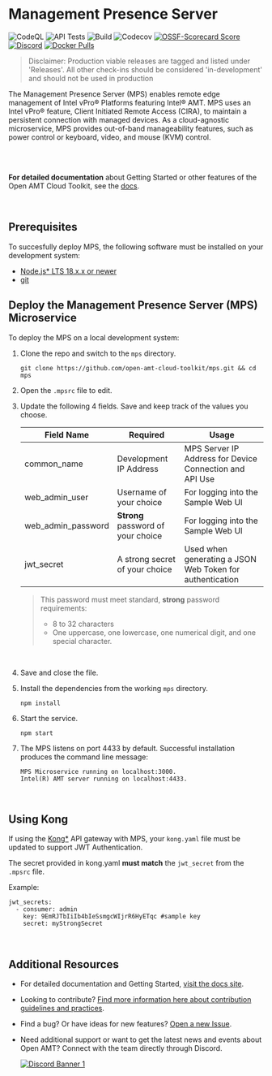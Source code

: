 # Management Presence Server
![CodeQL](https://img.shields.io/github/actions/workflow/status/open-amt-cloud-toolkit/mps/codeql-analysis.yml?style=for-the-badge&label=CodeQL&logo=github)
![API Tests](https://img.shields.io/github/actions/workflow/status/open-amt-cloud-toolkit/mps/api-test.yml?style=for-the-badge&label=API%20Test&logo=postman)
![Build](https://img.shields.io/github/actions/workflow/status/open-amt-cloud-toolkit/mps/node.js.yml?style=for-the-badge&logo=github)
![Codecov](https://img.shields.io/codecov/c/github/open-amt-cloud-toolkit/mps?style=for-the-badge&logo=codecov)
[![OSSF-Scorecard Score](https://img.shields.io/ossf-scorecard/github.com/open-amt-cloud-toolkit/mps?style=for-the-badge&label=OSSF%20Score)](https://api.securityscorecards.dev/projects/github.com/open-amt-cloud-toolkit/mps)
[![Discord](https://img.shields.io/discord/1063200098680582154?style=for-the-badge&label=Discord&logo=discord&logoColor=white&labelColor=%235865F2&link=https%3A%2F%2Fdiscord.gg%2FDKHeUNEWVH)](https://discord.gg/DKHeUNEWVH)
[![Docker Pulls](https://img.shields.io/docker/pulls/intel/oact-mps?style=for-the-badge&logo=docker)](https://hub.docker.com/r/intel/oact-mps)



> Disclaimer: Production viable releases are tagged and listed under 'Releases'.  All other check-ins should be considered 'in-development' and should not be used in production

The Management Presence Server (MPS) enables remote edge management of Intel vPro® Platforms featuring Intel® AMT.  MPS uses an Intel vPro® feature, Client Initiated Remote Access (CIRA), to maintain a persistent connection with managed devices. As a cloud-agnostic microservice, MPS provides out-of-band manageability features, such as power control or keyboard, video, and mouse (KVM) control.

<br><br>

**For detailed documentation** about Getting Started or other features of the Open AMT Cloud Toolkit, see the [docs](https://open-amt-cloud-toolkit.github.io/docs).

<br>

## Prerequisites

To succesfully deploy MPS, the following software must be installed on your development system:

- [Node.js* LTS 18.x.x or newer](https://nodejs.org/en/)
- [git](https://git-scm.com/downloads)


## Deploy the Management Presence Server (MPS) Microservice

To deploy the MPS on a local development system: 

1. Clone the repo and switch to the `mps` directory.
    ```
    git clone https://github.com/open-amt-cloud-toolkit/mps.git && cd mps
    ```

2. Open the `.mpsrc` file to edit.

3. Update the following 4 fields. Save and keep track of the values you choose.

    | Field Name | Required | Usage |
    | ------------------ | ---------------------------------- | ------------ |
    | common_name        | Development IP Address             | MPS Server IP Address for Device Connection and API Use |
    | web_admin_user     | Username of your choice            | For logging into the Sample Web UI |
    | web_admin_password | **Strong** password of your choice | For logging into the Sample Web UI |
    | jwt_secret         | A strong secret of your choice     | Used when generating a JSON Web Token for authentication |

    >This password must meet standard, **strong** password requirements:
    > - 8 to 32 characters
    > - One uppercase, one lowercase, one numerical digit, and one special character.

<br>

4. Save and close the file.

5. Install the dependencies from the working `mps` directory.
    ```
    npm install
    ```

6. Start the service.
    ```
    npm start
    ```

7. The MPS listens on port 4433 by default. Successful installation produces the command line message:
    
    ```
    MPS Microservice running on localhost:3000.
    Intel(R) AMT server running on localhost:4433.
    ```

<br>
    
## Using Kong

If using the [Kong*](https://konghq.com/kong/) API gateway with MPS, your `kong.yaml` file must be updated to support JWT Authentication.

The secret provided in kong.yaml **must match** the `jwt_secret` from the `.mpsrc` file.

Example:
```
jwt_secrets:
  - consumer: admin
    key: 9EmRJTbIiIb4bIeSsmgcWIjrR6HyETqc #sample key
    secret: myStrongSecret
```

<br>

## Additional Resources

- For detailed documentation and Getting Started, [visit the docs site](https://open-amt-cloud-toolkit.github.io/docs).

- Looking to contribute? [Find more information here about contribution guidelines and practices](.\CONTRIBUTING.md).

- Find a bug? Or have ideas for new features? [Open a new Issue](https://github.com/open-amt-cloud-toolkit/mps/issues).

- Need additional support or want to get the latest news and events about Open AMT? Connect with the team directly through Discord.

    [![Discord Banner 1](https://discordapp.com/api/guilds/1063200098680582154/widget.png?style=banner2)](https://discord.gg/yrcMp2kDWh)